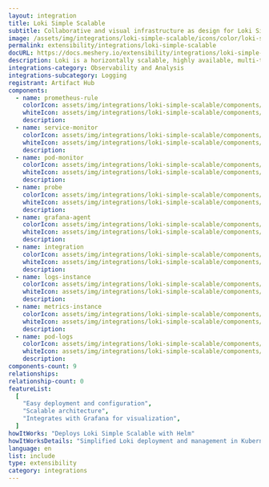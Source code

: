 ```yaml
---
layout: integration
title: Loki Simple Scalable
subtitle: Collaborative and visual infrastructure as design for Loki Simple Scalable
image: /assets/img/integrations/loki-simple-scalable/icons/color/loki-simple-scalable-color.svg
permalink: extensibility/integrations/loki-simple-scalable
docURL: https://docs.meshery.io/extensibility/integrations/loki-simple-scalable
description: Loki is a horizontally scalable, highly available, multi-tenant log aggregation system inspired by Prometheus. It is designed to be very cost effective and easy to operate. It does not index the contents of the logs, but rather a set of labels for each log stream.
integrations-category: Observability and Analysis
integrations-subcategory: Logging
registrant: Artifact Hub
components:
  - name: prometheus-rule
    colorIcon: assets/img/integrations/loki-simple-scalable/components/prometheus-rule/icons/color/prometheus-rule-color.svg
    whiteIcon: assets/img/integrations/loki-simple-scalable/components/prometheus-rule/icons/white/prometheus-rule-white.svg
    description:
  - name: service-monitor
    colorIcon: assets/img/integrations/loki-simple-scalable/components/service-monitor/icons/color/service-monitor-color.svg
    whiteIcon: assets/img/integrations/loki-simple-scalable/components/service-monitor/icons/white/service-monitor-white.svg
    description:
  - name: pod-monitor
    colorIcon: assets/img/integrations/loki-simple-scalable/components/pod-monitor/icons/color/pod-monitor-color.svg
    whiteIcon: assets/img/integrations/loki-simple-scalable/components/pod-monitor/icons/white/pod-monitor-white.svg
    description:
  - name: probe
    colorIcon: assets/img/integrations/loki-simple-scalable/components/probe/icons/color/probe-color.svg
    whiteIcon: assets/img/integrations/loki-simple-scalable/components/probe/icons/white/probe-white.svg
    description:
  - name: grafana-agent
    colorIcon: assets/img/integrations/loki-simple-scalable/components/grafana-agent/icons/color/grafana-agent-color.svg
    whiteIcon: assets/img/integrations/loki-simple-scalable/components/grafana-agent/icons/white/grafana-agent-white.svg
    description:
  - name: integration
    colorIcon: assets/img/integrations/loki-simple-scalable/components/integration/icons/color/integration-color.svg
    whiteIcon: assets/img/integrations/loki-simple-scalable/components/integration/icons/white/integration-white.svg
    description:
  - name: logs-instance
    colorIcon: assets/img/integrations/loki-simple-scalable/components/logs-instance/icons/color/logs-instance-color.svg
    whiteIcon: assets/img/integrations/loki-simple-scalable/components/logs-instance/icons/white/logs-instance-white.svg
    description:
  - name: metrics-instance
    colorIcon: assets/img/integrations/loki-simple-scalable/components/metrics-instance/icons/color/metrics-instance-color.svg
    whiteIcon: assets/img/integrations/loki-simple-scalable/components/metrics-instance/icons/white/metrics-instance-white.svg
    description:
  - name: pod-logs
    colorIcon: assets/img/integrations/loki-simple-scalable/components/pod-logs/icons/color/pod-logs-color.svg
    whiteIcon: assets/img/integrations/loki-simple-scalable/components/pod-logs/icons/white/pod-logs-white.svg
    description:
components-count: 9
relationships:
relationship-count: 0
featureList:
  [
    "Easy deployment and configuration",
    "Scalable architecture",
    "Integrates with Grafana for visualization",
  ]
howItWorks: "Deploys Loki Simple Scalable with Helm"
howItWorksDetails: "Simplified Loki deployment and management in Kubernetes"
language: en
list: include
type: extensibility
category: integrations
---
```

